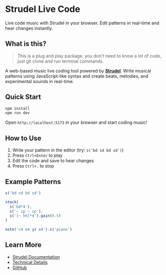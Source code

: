 # Strudel Live Code

Live code music with Strudel in your browser. Edit patterns in real-time and hear changes instantly.

## What is this?

> This is a plug and play package, you don't need to know a lot of code, just git clone and run terminal commands.

A web-based music live coding tool powered by **[Strudel](https://strudel.cc)**. Write musical patterns using JavaScript-like syntax and create beats, melodies, and experimental sounds in real-time.

## Quick Start

```bash
npm install
npm run dev
```

Open `http://localhost:5173` in your browser and start coding music!

## How to Use

1. Write your pattern in the editor (try: `s('bd sd bd sd')`)
2. Press `Ctrl+Enter` to play
3. Edit the code and save to hear changes
4. Press `Ctrl+.` to stop

## Example Patterns

```javascript
s('bd sd bd sd')

stack(
  s('bd*4'),
  s('~ cp ~ cp'),
  s('[~ hh]*4').gain(0.5)
)

note('c4 e4 g4 e4').s('piano')
```

## Learn More

- [Strudel Documentation](https://strudel.cc/learn)
- [Technical Details](./docs/architecture.md)
- [GitHub](https://github.com/rmarsigli/strudel-live-code)
